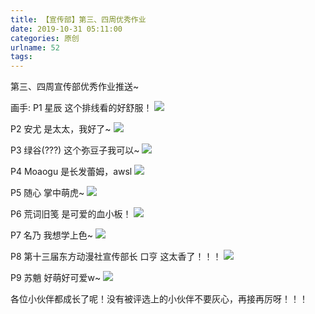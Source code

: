 ```yaml
---
title: 【宣传部】第三、四周优秀作业
date: 2019-10-31 05:11:00
categories: 原创
urlname: 52
tags:
---
```

<!--markdown-->第三、四周宣传部优秀作业推送~
画手:
P1 星辰 这个排线看的好舒服！
![](https://pic.superbed.cn/item/5dba6b05bd461d945a79f45a.jpg)

P2 安尤 是太太，我好了~
![](https://pic.superbed.cn/item/5dba6b05bd461d945a79f481.jpg)

P3 绿谷(???)  这个弥豆子我可以~
![](https://pic.superbed.cn/item/5dba6b05bd461d945a79f477.jpg)

P4 Moaogu 是长发蕾姆，awsl
![](https://pic.superbed.cn/item/5dba6b05bd461d945a79f475.jpg)

P5 随心 掌中萌虎~
![](https://ae01.alicdn.com/kf/H450e6faa737047b4b8136563a7b4b803L.jpg)

P6 荒词旧笺 是可爱的血小板！
![](https://pic.superbed.cn/item/5dba6ca2bd461d945a7a1baa.jpg)

P7 名乃 我想学上色~
![](https://pic.superbed.cn/item/5dba6ca2bd461d945a7a1ba0.jpg)

P8 第十三届东方动漫社宣传部长 口亨  这太香了！！！
![](https://pic.superbed.cn/item/5dba6ca2bd461d945a7a1bb3.jpg)

P9 苏魈 好萌好可爱w~
![](https://pic.superbed.cn/item/5dba6ca2bd461d945a7a1ba7.jpg)

各位小伙伴都成长了呢！没有被评选上的小伙伴不要灰心，再接再厉呀！！！